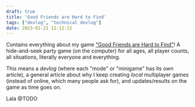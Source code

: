 ```yaml
---
draft: true
title: 'Good Friends are Hard to Find'
tags: ["devlog", "technical devlog"]
date: 2023-01-21 12:12:12
---
```


Contains everything about my game ["Good Friends are Hard to Find"](https://pandaqi.com/good-friends-are-hard-to-find)! A hide-and-seek party game (on the computer) for all ages, all player counts, all situations, literally everyone and everything.

This means a _devlog_ (where each "mode" or "minigame" has its own article), a general article about why I keep creating _local_ multiplayer games (instead of online, which many people ask for), and updates/results on the game as time goes on.

Lala @TODO